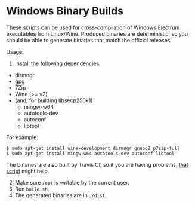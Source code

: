 Windows Binary Builds
=====================

These scripts can be used for cross-compilation of Windows Electrum executables from Linux/Wine.
Produced binaries are deterministic, so you should be able to generate binaries that match the official releases. 


Usage:


1. Install the following dependencies:

 - dirmngr
 - gpg
 - 7Zip
 - Wine (>= v2)
 - (and, for building libsecp256k1)
   - mingw-w64
   - autotools-dev
   - autoconf
   - libtool


For example:

```
$ sudo apt-get install wine-development dirmngr gnupg2 p7zip-full
$ sudo apt-get install mingw-w64 autotools-dev autoconf libtool
```

The binaries are also built by Travis CI, so if you are having problems,
[that script](https://github.com/spesmilo/electrum/blob/master/.travis.yml) might help.

2. Make sure `/opt` is writable by the current user.
3. Run `build.sh`.
4. The generated binaries are in `./dist`.
